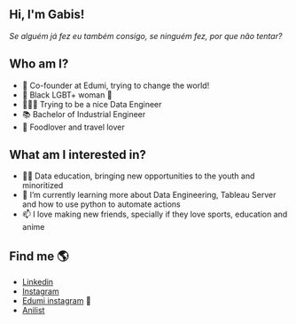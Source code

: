 ## Hi, I'm Gabis!

_Se alguém já fez eu também consigo, se ninguém fez, por que não tentar?_

## Who am I?

- 🚀 Co-founder at Edumi, trying to change the world!
- 🤎 Black LGBT+ woman 🌈 
- 👩🏾‍💻 Trying to be a nice Data Engineer
- 📚 Bachelor of Industrial Engineer
- 🍰 Foodlover and travel lover


## What am I interested in?

- 🤝🏻 Data education, bringing new opportunities to the youth and minoritized
- 🌱 I’m currently learning more about Data Engineering, Tableau Server and how to use python to automate actions
- 📫 I love making new friends, specially if they love sports, education and anime

## Find me 🌎

- [Linkedin](https://www.linkedin.com/in/grmia/)
- [Instagram](instagram.com/grmia)
- [Edumi instagram](instagram.com/edumioficial) 💙
- [Anilist](https://anilist.co/user/grmia/animelist)

<!---
grmia/grmia is a ✨ special ✨ repository because its `README.md` (this file) appears on your GitHub profile.
You can click the Preview link to take a look at your changes.
--->


## 
